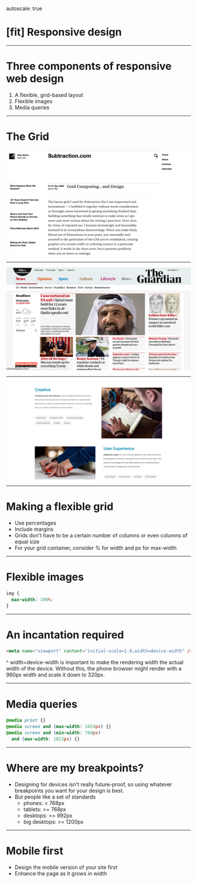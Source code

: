 autoscale: true

# [fit] **Responsive design**

---

# Three components of responsive web design

1. A flexible, grid-based layout
2. Flexible images
3. Media queries

---

# The Grid

![inline](grid-subtraction.png)

---

![](grid1.png)

---

![](grid3.png)

---

# Making a flexible grid

* Use percentages
* Include margins
* Grids don't have to be a certain number of columns or even columns of equal size
* For your grid container, consider % for width and px for max-width

---

# Flexible images

```css
img {
  max-width: 100%;
}
```

---

# An incantation required

```html
<meta name="viewport" content="initial-scale=1.0,width=device-width" />
```

^ width=device-width is important to make the rendering width the actual width of the device. Without this, the phone browser might render with a 960px width and scale it down to 320px.

---

# Media queries

```css
@media print {}
@media screen and (max-width: 1024px) {}
@media screen and (min-width: 768px) 
  and (max-width: 1023px) {}
```

---

# Where are my breakpoints?

* Designing for devices isn't really future-proof, so using whatever breakpoints you want for your design is best.
* But people like a set of standards
  * phones: < 768px
  * tablets: >= 768px 
  * desktops: >= 992px
  * big desktops: >= 1200px

---

# Mobile first

* Design the mobile version of your site first
* Enhance the page as it grows in width

